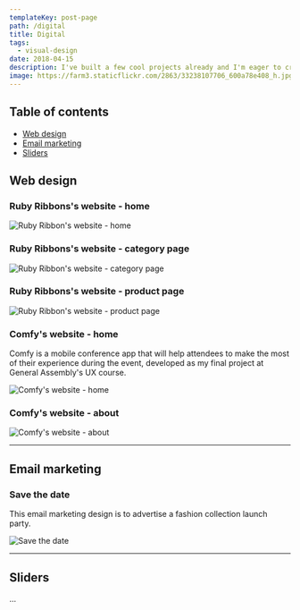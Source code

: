 ```yaml
---
templateKey: post-page
path: /digital
title: Digital
tags:
  - visual-design
date: 2018-04-15
description: I've built a few cool projects already and I'm eager to create more, combining my visual design skills with focus on user experience! 
image: https://farm3.staticflickr.com/2863/33238107706_600a78e408_h.jpg
---
```


## Table of contents

- [Web design](#web-design)
- [Email marketing](#email-marketing)
- [Sliders](#sliders)

<a id="web-design"></a>
## Web design

### Ruby Ribbons's website - home

![Ruby Ribbon's website - home](/img/vd-digital-rr1.png)

### Ruby Ribbons's website - category page

![Ruby Ribbon's website - category page](/img/vd-digital-rr2.png)

### Ruby Ribbons's website - product page

![Ruby Ribbon's website - product page](/img/vd-digital-rr3.png)

### Comfy's website - home

Comfy is a mobile conference app that will help attendees to make the most of their experience during the event, developed as my final project at General Assembly's UX course.

![Comfy's website - home](https://farm3.staticflickr.com/2863/33238107706_600a78e408_h.jpg)

### Comfy's website - about

![Comfy's website - about](https://farm1.staticflickr.com/620/32896234830_9af87792a8_h.jpg)

---

<a id="email-marketing"></a>
## Email marketing

### Save the date

This email marketing design is to advertise a fashion collection launch party.

![Save the date](https://farm6.staticflickr.com/5809/21456729876_df5374b2c1_h.jpg)

---

<a id="sliders"></a>
## Sliders

...
